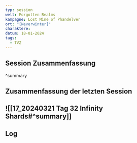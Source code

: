 ```yaml
---
typ: session
welt: Forgotten Realms
kampagne: Lost Mine of Phandelver
ort: "[Neverwinter]"
charaktere: 
datum: 18-01-2024
tags:
  - TVZ
---
```

## Session Zusammenfassung



^summary

## Zusammenfassung der letzten Session

![[17_20240321 Tag 32 Infinity Shards#^summary]]
---

## Log

